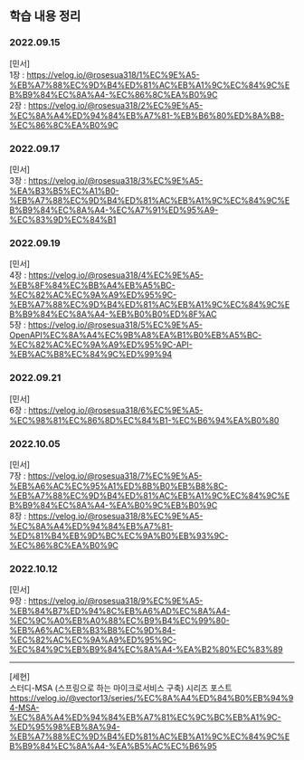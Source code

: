 ## 학습 내용 정리

### 2022.09.15
[민서] <br>
1장 : https://velog.io/@rosesua318/1%EC%9E%A5-%EB%A7%88%EC%9D%B4%ED%81%AC%EB%A1%9C%EC%84%9C%EB%B9%84%EC%8A%A4-%EC%86%8C%EA%B0%9C <br>
2장 : https://velog.io/@rosesua318/2%EC%9E%A5-%EC%8A%A4%ED%94%84%EB%A7%81-%EB%B6%80%ED%8A%B8-%EC%86%8C%EA%B0%9C

### 2022.09.17
[민서] <br>
3장 : https://velog.io/@rosesua318/3%EC%9E%A5-%EA%B3%B5%EC%A1%B0-%EB%A7%88%EC%9D%B4%ED%81%AC%EB%A1%9C%EC%84%9C%EB%B9%84%EC%8A%A4-%EC%A7%91%ED%95%A9-%EC%83%9D%EC%84%B1 <br>

### 2022.09.19
[민서] <br>
4장 : https://velog.io/@rosesua318/4%EC%9E%A5-%EB%8F%84%EC%BB%A4%EB%A5%BC-%EC%82%AC%EC%9A%A9%ED%95%9C-%EB%A7%88%EC%9D%B4%ED%81%AC%EB%A1%9C%EC%84%9C%EB%B9%84%EC%8A%A4-%EB%B0%B0%ED%8F%AC <br>
5장 : https://velog.io/@rosesua318/5%EC%9E%A5-OpenAPI%EC%8A%A4%EC%9B%A8%EA%B1%B0%EB%A5%BC-%EC%82%AC%EC%9A%A9%ED%95%9C-API-%EB%AC%B8%EC%84%9C%ED%99%94 <br>

### 2022.09.21
[민서] <br>
6장 : https://velog.io/@rosesua318/6%EC%9E%A5-%EC%98%81%EC%86%8D%EC%84%B1-%EC%B6%94%EA%B0%80 <br>

### 2022.10.05
[민서] <br>
7장 : https://velog.io/@rosesua318/7%EC%9E%A5-%EB%A6%AC%EC%95%A1%ED%8B%B0%EB%B8%8C-%EB%A7%88%EC%9D%B4%ED%81%AC%EB%A1%9C%EC%84%9C%EB%B9%84%EC%8A%A4-%EA%B0%9C%EB%B0%9C <br>
8장 : https://velog.io/@rosesua318/8%EC%9E%A5-%EC%8A%A4%ED%94%84%EB%A7%81-%ED%81%B4%EB%9D%BC%EC%9A%B0%EB%93%9C-%EC%86%8C%EA%B0%9C <br>

### 2022.10.12
[민서] <br>
9장 : https://velog.io/@rosesua318/9%EC%9E%A5-%EB%84%B7%ED%94%8C%EB%A6%AD%EC%8A%A4-%EC%9C%A0%EB%A0%88%EC%B9%B4%EC%99%80-%EB%A6%AC%EB%B3%B8%EC%9D%84-%EC%82%AC%EC%9A%A9%ED%95%9C-%EC%84%9C%EB%B9%84%EC%8A%A4-%EA%B2%80%EC%83%89 <br>

---
[세현] <br> 
스터디-MSA (스프링으로 하는 마이크로서비스 구축) 시리즈 포스트 <br> 
https://velog.io/@vector13/series/%EC%8A%A4%ED%84%B0%EB%94%94-MSA-%EC%8A%A4%ED%94%84%EB%A7%81%EC%9C%BC%EB%A1%9C-%ED%95%98%EB%8A%94-%EB%A7%88%EC%9D%B4%ED%81%AC%EB%A1%9C%EC%84%9C%EB%B9%84%EC%8A%A4-%EA%B5%AC%EC%B6%95
